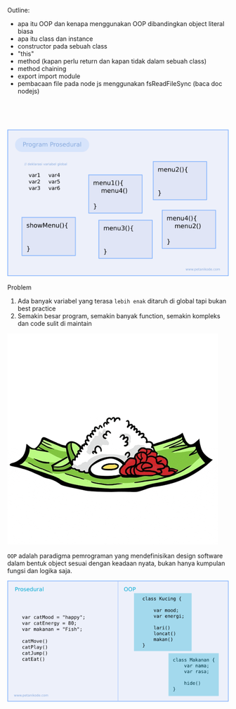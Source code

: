 Outline:
- apa itu OOP dan kenapa menggunakan OOP dibandingkan object literal biasa
- apa itu class dan instance
- constructor pada sebuah class
- "this"
- method (kapan perlu return dan kapan tidak dalam sebuah class)
- method chaining
- export import module
- pembacaan file pada node js menggunakan fsReadFileSync (baca doc nodejs)

<br><br><br>

![paradigma prosedural](../asset/prosedural.png)

Problem
1. Ada banyak variabel yang terasa `lebih enak` ditaruh di global tapi bukan best practice
2. Semakin besar program, semakin banyak function, semakin kompleks dan code sulit di maintain

![paradigma baru yaitu membungkus dengan object](../asset/wrap.gif)

`OOP` adalah paradigma pemrograman yang mendefinisikan design software dalam bentuk object  sesuai dengan keadaan nyata, bukan hanya kumpulan fungsi dan logika saja.

![vs](../asset/vs.png)









